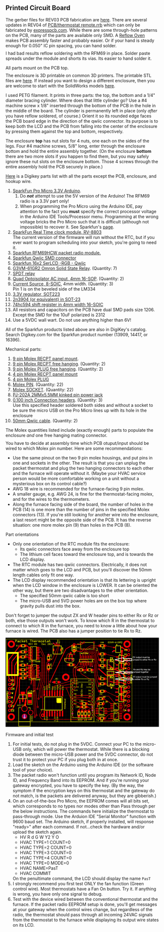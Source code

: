 <h2>Printed Circuit Board</h2>
The gerber files for REV03 PCB fabrication are <a href='PCB/REV03-Gerbers.zip'>here</a>. There
are several updates in REV04 of <a href='PCB/thermostat remote.rrb'>PCB/thermostat remote.rrb</a> which 
can only be fabricated by <a href='http://expresspcb.com'>expresspcb.com</a>.
While there are some through-hole patterns on the PCB,
many of the parts are available only SMD. A <a href='https://www.whizoo.com/controleo3'>Reflow Oven</a> makes PCB assembly
faster and probably easier.
Or if your hand is steady enough for 0.050" IC pin spacing, you can hand solder.
<p style='margin-top:8px'>I had bad results reflow soldering with the RFM69 in place. Solder paste spreads under the module and shorts its vias. Its easier to hand solder it.</p>
All parts mount on the PCB top.
<p style='margin-top:8px'>The enclosure is 3D printable on common 3D printers. The printable STL files 
are <a href="STL">here</a>. If instead you want to design a different enclosure, then you are welcome to start with the
SolidWorks models <a href="CAD">here</a>.</p>
<p>I used PETG filament. It prints in three parts: the top, the bottom and a 1/4" diameter bracing cylinder.
Where does that little cylinder go? Use a #4 machine screw x 1/8" inserted 
through the bottom of the PCB in the hole in the middle of the board. The cylinder 
is permanently left in place (only <i>after</i> you have reflow soldered, of course.)
Orient it so its rounded edge faces the PCB board edge in the direction of the qwiic connector. Its purpose is 
to keep both the LCD and the PCB from
falling into the center of the enclosure by pressing them against the top and bottom, respectively.
</p>

The enclosure <b>top</b> has nut slots for 4 nuts, one each on the sides of the legs. Four #4 machine screws, 5/8" long, 
enter through the enclosure bottom and hold the entire assembly together.
(On the enclosure <b>bottom</b> 
there are two more slots if you happen to find them, but you may safely ignore 
these nut slots on the enclosure bottom. Those 4 screws through the entire assembly hold the PCB securely in place.)

<p><a href='https://www.digikey.com/short/jwdbnhr7'>Here</a> is a Digikey parts list with all the parts except the PCB, enclosure, and hookup wire.

<ol>
<li> <a href='https://www.sparkfun.com/products/12587'>SparkFun Pro Micro 3.3V Arduino</a>.<br/>
<ol><li>Do <b><i>not</i></b> attempt to use the 5V version of the Arduino! The RFM69 radio is a 3.3V part only!</li>
<li>When programming the Pro Micro using the Arduino IDE, pay
attention to the fact you <b>must</b> specify the correct processor voltage in the Arduino IDE Tools/Processor menu. Programming at the wrong voltage bricks the
Pro Micro such that it is difficult (although not impossible) to recover it. See Sparkfun's 
<a href='https://learn.sparkfun.com/tutorials/pro-micro--fio-v3-hookup-guide/troubleshooting-and-faq#ts-revive'>page</a>.
</li></ol></li>
<li> <a href='https://www.sparkfun.com/products/16281'>SparkFun Real Time clock module, RV-8803</a> <br/>
The current version of the firmware will run without the RTC, but if you ever want to program scheduling
into your sketch, you're going to need it.</li>
<li> <a href='https://www.sparkfun.com/products/13909'>Sparkfun RFM69HCW packet radio module.</a></li>
<li> <a href='https://www.sparkfun.com/products/14417'>Sparkfun Qwiic SMD connector</a></li>
<li> <a href='https://www.sparkfun.com/products/16396'>Sparkfun 16x2 SerLCD -RGB - Qwiic</a></li>
<li> <a href='https://www.digikey.com/en/products/detail/omron-electronics-inc-emc-div/G3VM-61GR2/5810883'>G3VM-61GR2 Omron
Solid State Relay<a>. (Quantity: 7)</li>
<li> <a href='https://www.digikey.com/en/products/detail/cit-relay-and-switch/J1031C5VDC-15S/14002065'>SPDT relay</a></li>
<li> <a href='https://www.digikey.com/en/products/detail/vishay-semiconductor-opto-division/TCMT4600T0/4074845'>Quad 
Optoisolator AC input, 4mm 16-SOP</a>. (Quantity: 2)</li>
<li> <a href='https://www.digikey.com/en/products/detail/stmicroelectronics/LM334DT/1038704'>Current Source, 8-SOIC</a>, 4mm width. (Quantity: 3)
<br/>Pin 1 is on the beveled side of the LM334</li>
<li> <a href='https://www.digikey.com/en/products/detail/diodes-incorporated/AZ1117IH-3-3TRG1/5699672'>3.3V regulator, SOT223</a></li>
<li> <a href='https://www.digikey.com/en/products/detail/onsemi/MMBT100/3504512'>2n3904 (or equivalent) in SOT-23</a></li>
<li> <a href='https://www.digikey.com/en/products/detail/texas-instruments/SN74HC594DR/1571252'>74hc594 shift register in 4mm width 16-SOIC </a></li>
<li> All resistors and capacitors on the PCB have dual SMD pads size 1206. Except the SMD for the 10uF polarized is 2312</li>
<li> Use a 5VDC wall wart. Do not use anything higher than 6V!
</ol>
All of the Sparkfun products listed above are also in DigiKey's catalog. 
Search Digikey.com for the Sparkfun product number (13909, 14417, or 16396).

Mechanical parts:
<ol>
<li> <a href='https://www.digikey.com/en/products/detail/molex/0003091091/26302'>9 pin Molex RECPT panel mount</a>.</li>
<li> <a href='https://www.digikey.com/en/products/detail/molex/0003091094/61333'>9 pin Molex RECPT free hanging</a>. (Quantity: 2)</li>
<li> <a href='https://www.digikey.com/en/products/detail/molex/0003092092/61309'>9 pin Molex PLUG free hanging</a>. (Quantity: 2)</li>
<li> <a href='https://www.digikey.com/en/products/detail/molex/0469990653/5723549'>4 pin Molex RECPT panel mount</a></li>
<li> <a href='https://www.digikey.com/en/products/detail/molex/0003092049/61303'>4 pin Molex PLUG</a></li>
<li> <a href='https://www.digikey.com/en/products/detail/molex/0002092118/26388'>Molex PIN</a>. (Quantity: 22)</li>
<li> <a href='https://www.digikey.com/en/products/detail/molex/0002091119/26390'>Molex SOCKET</a>. (Quantity: 22)</li>
<li> <a href='https://www.digikey.com/en/products/detail/cui-devices/PJ-202A/252007'> PJ-202A 2MMx5.5MM kinked pin power jack</a></li>
<li> <a href='https://www.digikey.com/en/products/detail/TSW-150-07-T-S/SAM1035-50-ND/1101574?itemSeq=320138980'>0.100 inch Connection headers</a>. (Quantity: 3)<br/>
Use this specified header soldered both sides and without a socket to be sure the micro USB on the Pro Micro lines up with its hole in the enclosure</li>
<li> <a href='https://www.sparkfun.com/products/17260'>50mm Qwiic cable</a>. (Quantity: 2)</li>
</ol>
The Molex quantities listed include (exactly enough) parts to populate the enclosure <i>and</i> one free hanging mating connector.

<p style='margin-top:9px'>You have to decide at assembly time which PCB otuput/input should be wired to which 
Molex pin number. Here are some recommendations:</p>
<ul>
<li> Use the same pinout on the two 9 pin molex housings, and put pins in one and sockets in the other. The result is that 
you can
unplug the packet thermostat and plug the two hanging connectors to each other and the furnace will operate without it.
(Maybe your HVAC service person would be more comfortable working on a unit without a mysterious box on its 
control cable?)</li>
<li>AWG 18 wire is recommended for the furnace-facing 9 pin molex. </li>
<li>A smaller gauge, e.g. AWG 24, is fine for the thermostat-facing molex, and for the wires to the thermometers.</li>
<li>Along the furnace facing side of the board, the number of holes in the PCB (14) is one more than the 
number of pins in the specified
Molex connectors (13). If you're still looking for another wire into the enclosure, a last resort might be the
opposite side of the PCB. It has the reverse
situation: one more molex pin (9) than holes in the PCB (8).
</ul>
Part orientations
<ul>
<li>Only one orientation of the RTC module fits the enclosure:
<ul>
<li>Its qwiic connectors face away from the enclosure top
<li>The lithium cell faces toward the enclosure top, and is towards the LCD display.
</ul></li>
<li> The RTC module has two qwiic connectors. Electrically, it does not matter which goes to the 
LCD and PCB, but you'll discover the 50mm length cables only fit one way.
<li>The LCD display recommended orientation is that its lettering is upright when 
the LCD window in the enclosure is LOWER. It can be oriented the other way,
but there are two disadvantages to the other orientation.
<ul>
<li>The specified 50mm qwiic cable is too short
<li> The micro-USB and 5VD power holes are on the box top where gravity pulls dust into the box.
</ul></li>
</ul>

Don't forget to jumper the output ZX and W header pins to either Rx or Rz or both, else those 
outputs won't work. To know which
R in the thermostat to connect to which R in the furnace, you need to know a little about how your 
furnace is wired. The PCB also
has a jumper position to tie Rx to Rz.

<p align='center'><img src='Jumpers.png' alt='Jumpers.png'/></p>

Firmware and initial test
<ol>
<li>For initial tests, do not plug in the 5VDC. Connect your PC to the micro-USB only, which will
power the thermostat. While there is a blocking diode between the micro-USB
power and the 5VDC connector, do not trust it to protect your PC if you plug both in at once.
<li>Load the sketch on the Arduino using the Arduino IDE (or the software tool of your choice).
<li>The packet radio won't function until you program its Network ID, Node ID, and Frequency Band into its 
EEPROM. And if you're running your gateway
encrypted, you have to specify the key. (By the way, the symptom if the encryption keys on this thermostat and
the gateway do not match, is the packets are delivered anyway, but they are gibberish.)
<li>On an out-of-the-box Pro Micro, the EEPROM comes will all bits set, which corresponds to no types 
nor modes other than 
Pass through per the below instructions. The commands here initialize the thermostat
to pass-through mode. Use the Arduion IDE "Serial Monitor" function with 9600 baud set. The 
Arduino sketch, if properly installed, will response "ready>" after each command. If not...check the hardware 
and/or upload the sketch again.
<ul>
<li> HV R d G W Y2 Y O
<li> HVAC TYPE=1 COUNT=0
<li> HVAC TYPE=2 COUNT=0
<li> HVAC TYPE=3 COUNT=0
<li> HVAC TYPE=4 COUNT=0
<li> HVAC TYPE=0 MODE=0
<li> HVAC NAME=PasT
<li> HVAC COMMIT
</ul> On the penultimate command, the LCD should display the name <code>PasT</code></li>
<li> I strongly recommend you first test ONLY the fan function (Green control wire). Most thermostats have 
a Fan On button. Try it. If anything is wrong, you have only one 
signal to debug.
<li> Test with the device wired between the conventional thermostat and the furnace. If the packet radio EEPROM setup is done,
you'll get messages at your gateway when the control wires change, but regardless of the radio, the thermostat should
pass through all incoming 24VAC signals from the thermostat to the furnace while displaying its output wire 
states on its LCD.
</ol>
